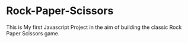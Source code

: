 # Rock-Paper-Scissors
This is My first Javascript Project in the aim of building the classic Rock Paper Scissors game.
